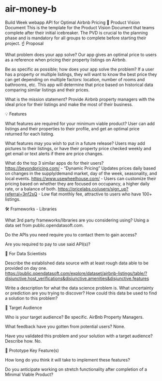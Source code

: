 # air-money-b
Build Week webapp API for Optimal Airbnb Pricing
👀 Product Vision Document
This is the template for the Product Vision Document that teams complete after their initial icebreaker. The PVD is crucial to the planning phase and is mandatory for all groups to complete before starting their project.
☝️ Proposal

What problem does your app solve? Our app gives an optimal price to users as a reference when pricing their property listings on Airbnb.

Be as specific as possible; how does your app solve the problem? If a user has a property or multiple listings, they will want to know the best price they can get depending on multiple factors: location, number of rooms and bathrooms, etc. This app will determine that price based on historical data comparing similar listings and their prices.

What is the mission statement? Provide Airbnb property managers with the ideal price for their listings and make the most of their business.

💡 Features

What features are required for your minimum viable product? User can add listings and their properties to their profile, and get an optimal price returned for each listing.  

What features may you wish to put in a future release? Users may add pictures to their listings, or have their property price checked weekly and get email or text alerts if there are price changes.

What do the top 3 similar apps do for their users?
https://beyondpricing.com/ - “Dynamic Pricing” Updates prices daily based on changes in the supply/demand market, day of the week, seasonality, and local events.
https://www.usewheelhouse.com/ - Users can customize their pricing based on whether they are focused on occupancy, a higher daily rate, or a balance of both. 
https://pricelabs.co/users/sign_up?referral=3nf2sQ - Low flat monthly fee, attractive to users who have 100+ listings.

🛠 Frameworks - Libraries

What 3rd party frameworks/libraries are you considering using? Using a data set from public.opendatasoft.com.

Do the APIs you need require you to contact them to gain access?

Are you required to pay to use said API(s)?

🧮 For Data Scientists

Describe the established data source with at least rough data able to be provided on day one. https://public.opendatasoft.com/explore/dataset/airbnb-listings/table/?disjunctive.host_verifications&disjunctive.amenities&disjunctive.features

Write a description for what the data science problem is. What uncertainty or prediction are you trying to discover? How could this data be used to find a solution to this problem?

🎯 Target Audience

Who is your target audience? Be specific. AirBnb Property Managers.

What feedback have you gotten from potential users? None.



Have you validated this problem and your solution with a target audience? Describe how. No.



🔑 Prototype Key Feature(s)

How long do you think it will take to implement these features?

Do you anticipate working on stretch functionality after completion of a Minimal Viable Product?

